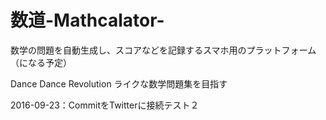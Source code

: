 数道-Mathcalator-
==========================================

数学の問題を自動生成し、スコアなどを記録するスマホ用のプラットフォーム（になる予定）

Dance Dance Revolution ライクな数学問題集を目指す

2016-09-23：CommitをTwitterに接続テスト２
